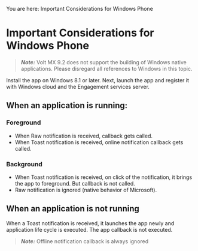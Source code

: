                            

You are here: Important Considerations for Windows Phone

Important Considerations for Windows Phone
==========================================

> **_Note:_** Volt MX 9.2 does not support the building of Windows native applications. Please disregard all references to Windows in this topic.

Install the app on Windows 8.1 or later. Next, launch the app and register it with Windows cloud and the Engagement services server.

When an application is running:
-------------------------------

### Foreground

*   When Raw notification is received, callback gets called.
*   When Toast notification is received, online notification callback gets called.

### Background

*   When Toast notification is received, on click of the notification, it brings the app to foreground. But callback is not called.
*   Raw notification is ignored (native behavior of Microsoft).

When an application is not running
----------------------------------

When a Toast notification is received, it launches the app newly and application life cycle is executed. The app callback is not executed.

> **_Note:_** Offline notification callback is always ignored
